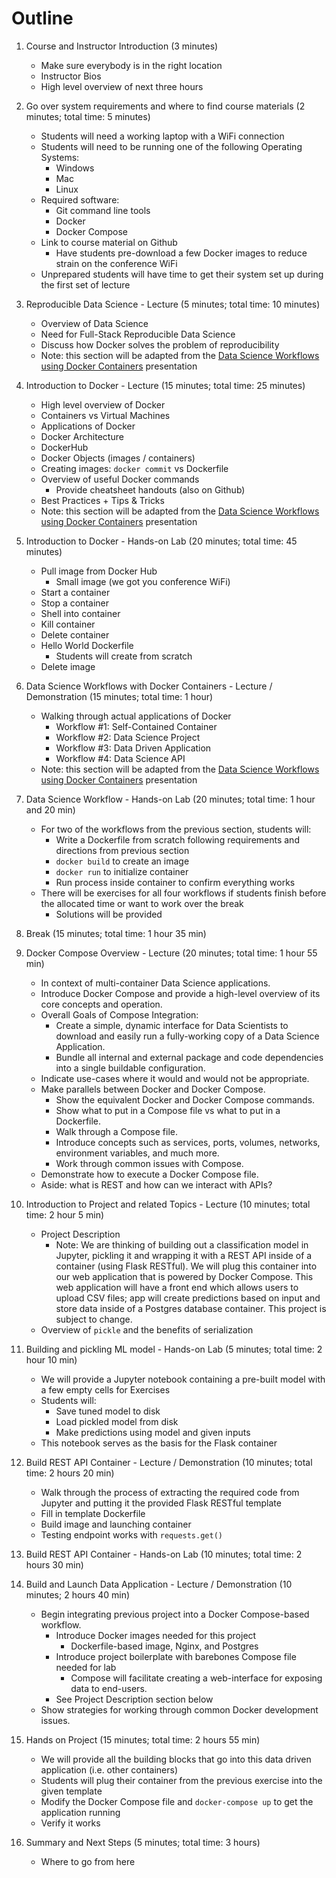 # Outline

1. Course and Instructor Introduction (3 minutes)
    * Make sure everybody is in the right location
    * Instructor Bios
    * High level overview of next three hours

1. Go over system requirements and where to find course materials (2 minutes; total time: 5 minutes)
    * Students will need a working laptop with a WiFi connection
    * Students will need to be running one of the following Operating Systems:
        * Windows
        * Mac
        * Linux
    * Required software:
        * Git command line tools
        * Docker
        * Docker Compose
    * Link to course material on Github
        * Have students pre-download a few Docker images to reduce strain on the conference WiFi
    * Unprepared students will have time to get their system set up during the first set of lecture

1. Reproducible Data Science - Lecture (5 minutes; total time: 10 minutes)
    * Overview of Data Science
    * Need for Full-Stack Reproducible Data Science
    * Discuss how Docker solves the problem of reproducibility
    * Note: this section will be adapted from the [Data Science Workflows using Docker Containers](https://docs.google.com/presentation/d/1LkeJc-O5k0LQvzcFokj3yKjcEDns10JGX9uHK0igU8M/) presentation

1. Introduction to Docker - Lecture (15 minutes; total time: 25 minutes)
    * High level overview of Docker
    * Containers vs Virtual Machines
    * Applications of Docker
    * Docker Architecture
    * DockerHub
    * Docker Objects (images / containers)
    * Creating images: `docker commit` vs Dockerfile
    * Overview of useful Docker commands
        * Provide cheatsheet handouts (also on Github)
    * Best Practices + Tips & Tricks
    * Note: this section will be adapted from the [Data Science Workflows using Docker Containers](https://docs.google.com/presentation/d/1LkeJc-O5k0LQvzcFokj3yKjcEDns10JGX9uHK0igU8M/) presentation

1. Introduction to Docker - Hands-on Lab (20 minutes; total time: 45 minutes)
    * Pull image from Docker Hub
        * Small image (we got you conference WiFi)
    * Start a container
    * Stop a container
    * Shell into container
    * Kill container
    * Delete container
    * Hello World Dockerfile
        * Students will create from scratch
    * Delete image

1. Data Science Workflows with Docker Containers - Lecture / Demonstration (15 minutes; total time: 1 hour)
    * Walking through actual applications of Docker
        * Workflow #1: Self-Contained Container
        * Workflow #2: Data Science Project
        * Workflow #3: Data Driven Application
        * Workflow #4: Data Science API
    * Note: this section will be adapted from the [Data Science Workflows using Docker Containers](https://docs.google.com/presentation/d/1LkeJc-O5k0LQvzcFokj3yKjcEDns10JGX9uHK0igU8M/) presentation

1. Data Science Workflow - Hands-on Lab (20 minutes; total time: 1 hour and 20 min)
    * For two of the workflows from the previous section, students will:
        * Write a Dockerfile from scratch following requirements and directions from previous section
        * `docker build` to create an image
        * `docker run` to initialize container
        * Run process inside container to confirm everything works
    * There will be exercises for all four workflows if students finish before the allocated time or want to work over the break
        * Solutions will be provided

1. Break (15 minutes; total time: 1 hour 35 min)

1. Docker Compose Overview - Lecture (20 minutes; total time: 1 hour 55 min)
    * In context of multi-container Data Science applications.
    * Introduce Docker Compose and provide a high-level overview of its core concepts and operation.
    * Overall Goals of Compose Integration:
        * Create a simple, dynamic interface for Data Scientists to download and easily run a fully-working copy of a Data Science Application.
        * Bundle all internal and external package and code dependencies into a single buildable configuration.
    * Indicate use-cases where it would and would not be appropriate.
    * Make parallels between Docker and Docker Compose.
        * Show the equivalent Docker and Docker Compose commands.
        * Show what to put in a Compose file vs what to put in a Dockerfile.
        * Walk through a Compose file.
        * Introduce concepts such as services, ports, volumes, networks, environment variables, and much more.
        * Work through common issues with Compose.
    * Demonstrate how to execute a Docker Compose file.
    * Aside: what is REST and how can we interact with APIs?

1. Introduction to Project and related Topics - Lecture (10 minutes; total time: 2 hour 5 min)
    * Project Description
        * Note: We are thinking of building out a classification model in Jupyter, pickling it and wrapping it with a REST API inside of a container (using Flask RESTful). We will plug this container into our web application that is powered by Docker Compose. This web application will have a front end which allows users to upload CSV files; app will create predictions based on input and store data inside of a Postgres database container. This project is subject to change.
    * Overview of `pickle` and the benefits of serialization

1. Building and pickling ML model - Hands-on Lab (5 minutes; total time: 2 hour 10 min)
    * We will provide a Jupyter notebook containing a pre-built model with a few empty cells for Exercises
    * Students will:
        * Save tuned model to disk
        * Load pickled model from disk
        * Make predictions using model and given inputs
    * This notebook serves as the basis for the Flask container

1. Build REST API Container - Lecture / Demonstration (10 minutes; total time: 2 hours 20 min)
    * Walk through the process of extracting the required code from Jupyter and putting it the provided Flask RESTful template
    * Fill in template Dockerfile
    * Build image and launching container
    * Testing endpoint works with `requests.get()`

1. Build REST API Container - Hands-on Lab (10 minutes; total time: 2 hours 30 min)

1. Build and Launch Data Application - Lecture / Demonstration (10 minutes; 2 hours 40 min)
    * Begin integrating previous project into a Docker Compose-based workflow.
        * Introduce Docker images needed for this project
            * Dockerfile-based image, Nginx, and Postgres
        * Introduce project boilerplate with barebones Compose file needed for lab
            * Compose will facilitate creating a web-interface for exposing data to end-users.
        * See Project Description section below
    * Show strategies for working through common Docker development issues.

1. Hands on Project (15 minutes; total time: 2 hours 55 min)
    * We will provide all the building blocks that go into this data driven application (i.e. other containers)
    * Students will plug their container from the previous exercise into the given template
    * Modify the Docker Compose file and `docker-compose up` to get the application running
    * Verify it works

1. Summary and Next Steps (5 minutes; total time: 3 hours)
    * Where to go from here
